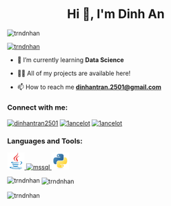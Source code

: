 <h1 align="center">Hi 👋, I'm Dinh An</h1>

<p align="left"> <img src="https://komarev.com/ghpvc/?username=trndnhan&label=Profile%20views&color=0e75b6&style=flat" alt="trndnhan" /> </p>

<p align="left"> <a href="https://github.com/ryo-ma/github-profile-trophy"><img src="https://github-profile-trophy.vercel.app/?username=trndnhan" alt="trndnhan" /></a> </p>

- 🌱 I’m currently learning **Data Science**

- 👨‍💻 All of my projects are available here!

- 📫 How to reach me **dinhantran.2501@gmail.com**

<h3 align="left">Connect with me:</h3>
<p align="left">
<a href="https://linkedin.com/in/dinhantran2501" target="blank"><img align="center" src="https://raw.githubusercontent.com/rahuldkjain/github-profile-readme-generator/master/src/images/icons/Social/linked-in-alt.svg" alt="dinhantran2501" height="30" width="40" /></a>
<a href="https://fb.com/1ancelot" target="blank"><img align="center" src="https://raw.githubusercontent.com/rahuldkjain/github-profile-readme-generator/master/src/images/icons/Social/facebook.svg" alt="1ancelot" height="30" width="40" /></a>
<a href="https://instagram.com/1ancelot" target="blank"><img align="center" src="https://raw.githubusercontent.com/rahuldkjain/github-profile-readme-generator/master/src/images/icons/Social/instagram.svg" alt="1ancelot" height="30" width="40" /></a>
</p>

<h3 align="left">Languages and Tools:</h3>
<p align="left"> <a href="https://www.java.com" target="_blank" rel="noreferrer"> <img src="https://raw.githubusercontent.com/devicons/devicon/master/icons/java/java-original.svg" alt="java" width="40" height="40"/> </a> <a href="https://www.microsoft.com/en-us/sql-server" target="_blank" rel="noreferrer"> <img src="https://www.svgrepo.com/show/303229/microsoft-sql-server-logo.svg" alt="mssql" width="40" height="40"/> </a> <a href="https://www.python.org" target="_blank" rel="noreferrer"> <img src="https://raw.githubusercontent.com/devicons/devicon/master/icons/python/python-original.svg" alt="python" width="40" height="40"/> </a> </p>

<p><img align="left" src="https://github-readme-stats.vercel.app/api/top-langs?username=trndnhan&show_icons=true&locale=en&layout=compact" alt="trndnhan" /></p>

<p>&nbsp;<img align="center" src="https://github-readme-stats.vercel.app/api?username=trndnhan&show_icons=true&locale=en" alt="trndnhan" /></p>

<p><img align="center" src="https://github-readme-streak-stats.herokuapp.com/?user=trndnhan&" alt="trndnhan" /></p>
